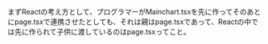 まずReactの考え方として、プログラマーがMainchart.tsxを先に作ってそのあとにpage.tsxで連携させたとしても、それは親はpage.tsxであって、Reactの中では先に作られて子供に渡しているのはpage.tsxってこと。
